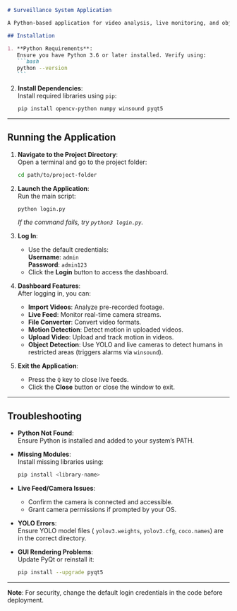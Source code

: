 ````markdown
# Surveillance System Application

A Python-based application for video analysis, live monitoring, and object detection with features like motion detection, file conversion, and more.

## Installation

1. **Python Requirements**:  
   Ensure you have Python 3.6 or later installed. Verify using:
   ```bash
   python --version
   ```
````

2. **Install Dependencies**:  
   Install required libraries using `pip`:
   ```bash
   pip install opencv-python numpy winsound pyqt5
   ```

---

## Running the Application

1. **Navigate to the Project Directory**:  
   Open a terminal and go to the project folder:

   ```bash
   cd path/to/project-folder
   ```

2. **Launch the Application**:  
   Run the main script:

   ```bash
   python login.py
   ```

   _If the command fails, try `python3 login.py`._

3. **Log In**:

   - Use the default credentials:  
     **Username**: `admin`  
     **Password**: `admin123`
   - Click the **Login** button to access the dashboard.

4. **Dashboard Features**:  
   After logging in, you can:

   - **Import Videos**: Analyze pre-recorded footage.
   - **Live Feed**: Monitor real-time camera streams.
   - **File Converter**: Convert video formats.
   - **Motion Detection**: Detect motion in uploaded videos.
   - **Upload Video**: Upload and track motion in videos.
   - **Object Detection**: Use YOLO and live cameras to detect humans in restricted areas (triggers alarms via `winsound`).

5. **Exit the Application**:
   - Press the `Q` key to close live feeds.
   - Click the **Close** button or close the window to exit.

---

## Troubleshooting

- **Python Not Found**:  
  Ensure Python is installed and added to your system’s PATH.

- **Missing Modules**:  
  Install missing libraries using:

  ```bash
  pip install <library-name>
  ```

- **Live Feed/Camera Issues**:

  - Confirm the camera is connected and accessible.
  - Grant camera permissions if prompted by your OS.

- **YOLO Errors**:  
  Ensure YOLO model files ( `yolov3.weights`, `yolov3.cfg`, `coco.names`) are in the correct directory.

- **GUI Rendering Problems**:  
  Update PyQt or reinstall it:
  ```bash
  pip install --upgrade pyqt5
  ```

---

**Note**: For security, change the default login credentials in the code before deployment.

```

```
